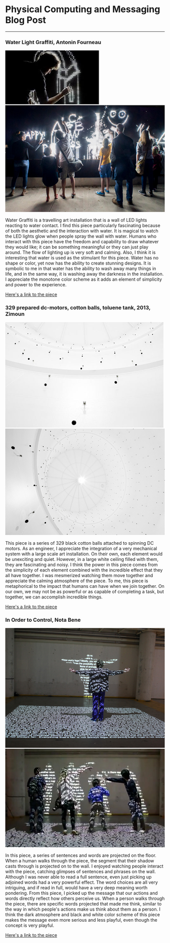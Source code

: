 # Physical Computing and Messaging Blog Post
------

### Water Light Graffiti, Antonin Fourneau
![Water Light Graffiti](images/wl1.jpg?raw=true "Water Light Graffiti")
![Water Light Graffiti](images/wl2.jpg?raw=true "Water Light Graffiti")

Water Graffiti is a travelling art installation that is a wall of LED lights reacting to water contact.  I find this piece particularly fascinating because of both the aesthetic and the interaction with water.  It is magical to watch the LED lights glow when people spray the wall with water.  Humans who interact with this piece have the freedom and capability to draw whatever they would like; it can be something meaningful or they can just play around.  The flow of lighting up is very soft and calming.  Also, I think it is interesting that water is used as the stimulant for this piece.  Water has no shape or color, yet now has the ability to create stunning designs.  It is symbolic to me in that water has the ability to wash away many things in life, and in the same way, it is washing away the darkness in the installation.  I appreciate the monotone color scheme as it adds an element of simplicity and power to the experience.  

[Here's a link to the piece](http://www.waterlightgraffiti.com/about-wlg/)


### 329 prepared dc-motors, cotton balls, toluene tank, 2013, Zimoun
![Zimoun](images/zim1.jpg?raw=true "Zimoun")
![Zimoun](images/zim2.jpg?raw=true "Zimoun")

This piece is a series of 329 black cotton balls attached to spinning DC motors.  As an engineer, I appreciate the integration of a very mechanical system with a large scale art installation.  On their own, each element would be unexciting and quiet.  However, in a large white ceiling filled with them, they are fascinating and noisy.  I think the power in this piece comes from the simplicity of each element combined with the incredible effect that they all have together.  I was mesmerized watching them move together and appreciate the calming atmosphere of the piece.  To me, this piece is metaphorical to the impact that humans can have when we join together.  On our own, we may not be as powerful or as capable of completing a task, but together, we can accomplish incredible things.

[Here's a link to the piece](https://vimeo.com/66216798)


### In Order to Control, Nota Bene
![In Order to Control](images/inorder.jpg?raw=true "In Order to Control")
![In Order to Control](images/inorder2.jpg?raw=true "In Order to Control")

In this piece, a series of sentences and words are projected on the floor.  When a human walks through the piece, the segment that their shadow casts through is projected on to the wall.  I enjoyed watching people interact with the piece, catching glimpses of sentences and phrases on the wall.  Although I was never able to read a full sentence, even just picking up adjoined words had a very powerful effect.  The word choices are all very intriguing, and if read in full, would have a very deep meaning worth pondering.  From this piece, I picked up the message that our actions and words directly reflect how others perceive us.  When a person walks through the piece, there are specific words projected that made me think, similar to the way in which people's actions make us think about them as a person.  I think the dark atmosphere and black and white color scheme of this piece makes the message even more serious and less playful, even though the concept is very playful.

[Here's a link to the piece](http://www.digiart21.org/art/in-order-to-control)
